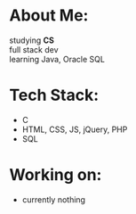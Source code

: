 # About Me:
studying <b>CS</b><br>
full stack dev<br>
learning Java, Oracle SQL<br>


# Tech Stack:
- C
- HTML, CSS, JS, jQuery, PHP
- SQL

# Working on:
- currently nothing
